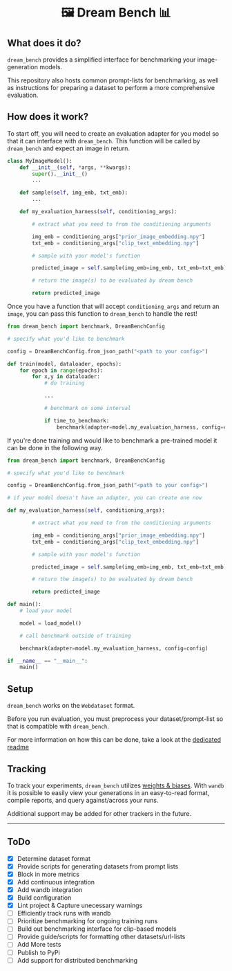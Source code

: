 <h1 align="center"> 🖼️ Dream Bench 📊</h1>


## What does it do?

`dream_bench` provides a simplified interface for benchmarking your image-generation models.

This repository also hosts common prompt-lists for benchmarking, as well as instructions for preparing a dataset to perform a more comprehensive evaluation.

## How does it work?

To start off, you will need to create an evaluation adapter for you model so that it can interface with `dream_bench`. This function will be called by `dream_bench` and expect an image in return.

```python
class MyImageModel():
    def __init__(self, *args, **kwargs):
        super().__init__()
        ...

    def sample(self, img_emb, txt_emb):
        ...

    def my_evaluation_harness(self, conditioning_args):

        # extract what you need to from the conditioning arguments

        img_emb = conditioning_args["prior_image_embedding.npy"]
        txt_emb = conditioning_args["clip_text_embedding.npy"]

        # sample with your model's function

        predicted_image = self.sample(img_emb=img_emb, txt_emb=txt_emb)

        # return the image(s) to be evaluated by dream bench

        return predicted_image
```

Once you have a function that will accept `conditioning_args` and return an `image`, you can pass this function to `dream_bench` to handle the rest!

```python
from dream_bench import benchmark, DreamBenchConfig

# specify what you'd like to benchmark

config = DreamBenchConfig.from_json_path("<path to your config>")

def train(model, dataloader, epochs):
    for epoch in range(epochs):
        for x,y in dataloader:
            # do training

            ...

            # benchmark on some interval

            if time_to_benchmark:
                benchmark(adapter=model.my_evaluation_harness, config=config)
```

If you're done training and would like to benchmark a pre-trained model it can be done in the following way.

```python
from dream_bench import benchmark, DreamBenchConfig

# specify what you'd like to benchmark

config = DreamBenchConfig.from_json_path("<path to your config>")

# if your model doesn't have an adapter, you can create one now

def my_evaluation_harness(self, conditioning_args):

        # extract what you need to from the conditioning arguments

        img_emb = conditioning_args["prior_image_embedding.npy"]
        txt_emb = conditioning_args["clip_text_embedding.npy"]

        # sample with your model's function

        predicted_image = self.sample(img_emb=img_emb, txt_emb=txt_emb)

        # return the image(s) to be evaluated by dream bench

        return predicted_image

def main():
    # load your model

    model = load_model()

    # call benchmark outside of training

    benchmark(adapter=model.my_evaluation_harness, config=config)

if __name__ == "__main__":
    main()
```

## Setup

`dream_bench` works on the `Webdataset` format.

Before you run evaluation, you must preprocess your dataset/prompt-list so that is compatible with `dream_bench`.

For more information on how this can be done, take a look at the [dedicated readme](dream_bench/preprocessing/README.md)

## Tracking

To track your experiments, `dream_bench` utilizes [weights & biases](https://wandb.ai). With `wandb` it is possible to easily view your generations in an easy-to-read format, compile reports, and query against/across your runs.

Additional support may be added for other trackers in the future.

---

## ToDo
- [x] Determine dataset format
- [x] Provide scripts for generating datasets from prompt lists
- [x] Block in more metrics
- [x] Add continuous integration
- [x] Add wandb integration
- [x] Build configuration
- [x] Lint project & Capture unecessary warnings
- [ ] Efficiently track runs with wandb
- [ ] Prioritize benchmarking for ongoing training runs
- [ ] Build out benchmarking interface for clip-based models
- [ ] Provide guide/scripts for formatting other datasets/url-lists
- [ ] Add More tests
- [ ] Publish to PyPi
- [ ] Add support for distributed benchmarking
